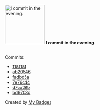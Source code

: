 <img src="https://github.com/my-badges/my-badges/blob/master/src/all-badges/time-of-commit/evening-commits.png?raw=true" alt="I commit in the evening." title="I commit in the evening." width="128">
<strong>I commit in the evening.</strong>
<br><br>

Commits:

- <a href="https://github.com/ben-of-codecraft/ben-of-codecraft/commit/118f181f04ec19b0b8459cfcc175824e6cef34ff">118f181</a>
- <a href="https://github.com/ben-of-codecraft/ben-of-codecraft/commit/ab20546f58856de224dcfb2f6fb7cbb7118928e8">ab20546</a>
- <a href="https://github.com/ben-of-codecraft/ben-of-codecraft/commit/fadbd5a9c6fd0e89a9a3b0044fb893c631cbea9f">fadbd5a</a>
- <a href="https://github.com/ben-of-codecraft/ben-of-codecraft/commit/7e76cd4afd0acf5586db49746e7df68c4afd2b0b">7e76cd4</a>
- <a href="https://github.com/ben-of-codecraft/ben-of-codecraft/commit/d7ca28b8cd1fd28599ab9b4acf3fdb8885a44b47">d7ca28b</a>
- <a href="https://github.com/ben-of-codecraft/ben-of-codecraft/commit/bd9703c366c84edfbbc380c69fbd64a0569db05c">bd9703c</a>


Created by <a href="https://github.com/my-badges/my-badges">My Badges</a>